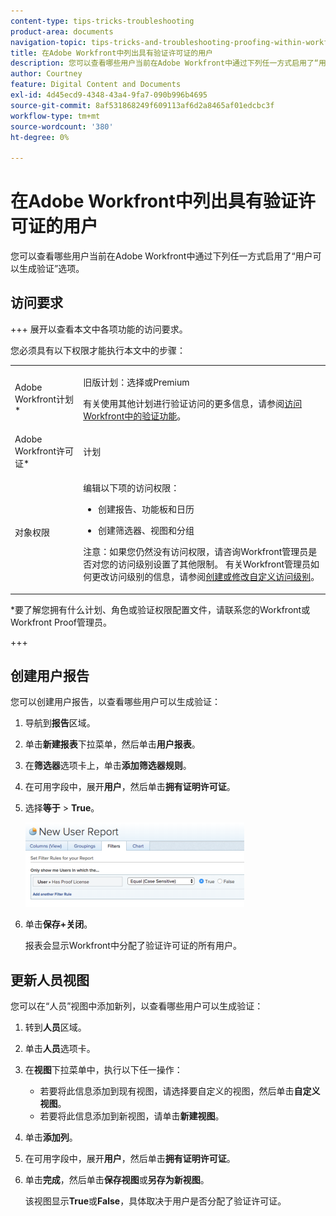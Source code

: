 ```yaml
---
content-type: tips-tricks-troubleshooting
product-area: documents
navigation-topic: tips-tricks-and-troubleshooting-proofing-within-workfront
title: 在Adobe Workfront中列出具有验证许可证的用户
description: 您可以查看哪些用户当前在Adobe Workfront中通过下列任一方式启用了“用户可以生成验证”选项。
author: Courtney
feature: Digital Content and Documents
exl-id: 4d45ecd9-4348-43a4-9fa7-090b996b4695
source-git-commit: 8af531868249f609113af6d2a8465af01edcbc3f
workflow-type: tm+mt
source-wordcount: '380'
ht-degree: 0%

---
```


# 在Adobe Workfront中列出具有验证许可证的用户

您可以查看哪些用户当前在Adobe Workfront中通过下列任一方式启用了“用户可以生成验证”选项。

## 访问要求

+++ 展开以查看本文中各项功能的访问要求。

您必须具有以下权限才能执行本文中的步骤：

<table style="table-layout:auto"> 
 <col> 
 <col> 
 <tbody> 
  <tr> 
   <td role="rowheader">Adobe Workfront计划*</td> 
   <td> <p>旧版计划：选择或Premium</p> <p>有关使用其他计划进行验证访问的更多信息，请参阅<a href="/help/quicksilver/administration-and-setup/manage-workfront/configure-proofing/access-to-proofing-functionality.md" class="MCXref xref">访问Workfront中的验证功能</a>。</p> </td> 
  </tr> 
  <tr> 
   <td role="rowheader">Adobe Workfront许可证*</td> 
   <td> <p>计划</p> </td> 
  </tr> 
  <tr> 
   <td role="rowheader">对象权限</td> 
   <td> <p>编辑以下项的访问权限：</p> 
    <ul> 
     <li> <p>创建报告、功能板和日历</p> </li> 
     <li> <p>创建筛选器、视图和分组</p> </li> 
    </ul> <p>注意：如果您仍然没有访问权限，请咨询Workfront管理员是否对您的访问级别设置了其他限制。 有关Workfront管理员如何更改访问级别的信息，请参阅<a href="../../../administration-and-setup/add-users/configure-and-grant-access/create-modify-access-levels.md" class="MCXref xref">创建或修改自定义访问级别</a>。</p> </td> 
  </tr> 
 </tbody> 
</table>

&#42;要了解您拥有什么计划、角色或验证权限配置文件，请联系您的Workfront或Workfront Proof管理员。

+++

## 创建用户报告

您可以创建用户报告，以查看哪些用户可以生成验证：

1. 导航到&#x200B;**报告**&#x200B;区域。
1. 单击&#x200B;**新建报表**&#x200B;下拉菜单，然后单击&#x200B;**用户报表**。

1. 在&#x200B;**筛选器**&#x200B;选项卡上，单击&#x200B;**添加筛选器规则**。

1. 在可用字段中，展开&#x200B;**用户**，然后单击&#x200B;**拥有证明许可证**。

1. 选择&#x200B;**等于** > **True**。

   ![report_proflicenses.png](assets/report-prooflicenses-350x135.png)

1. 单击&#x200B;**保存+关闭**。

   报表会显示Workfront中分配了验证许可证的所有用户。

## 更新人员视图

您可以在“人员”视图中添加新列，以查看哪些用户可以生成验证：

1. 转到&#x200B;**人员**&#x200B;区域。
1. 单击&#x200B;**人员**&#x200B;选项卡。
1. 在&#x200B;**视图**&#x200B;下拉菜单中，执行以下任一操作：

   * 若要将此信息添加到现有视图，请选择要自定义的视图，然后单击&#x200B;**自定义视图**。
   * 若要将此信息添加到新视图，请单击&#x200B;**新建视图**。

1. 单击&#x200B;**添加列**。
1. 在可用字段中，展开&#x200B;**用户**，然后单击&#x200B;**拥有证明许可证**。

1. 单击&#x200B;**完成**，然后单击&#x200B;**保存视图**&#x200B;或&#x200B;**另存为新视图**。

   该视图显示&#x200B;**True**&#x200B;或&#x200B;**False**，具体取决于用户是否分配了验证许可证。
